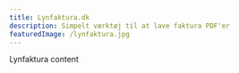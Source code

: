 ```yaml
---
title: Lynfaktura.dk
description: Simpelt værktøj til at lave faktura PDF'er
featuredImage: /lynfaktura.jpg
---
```


Lynfaktura content